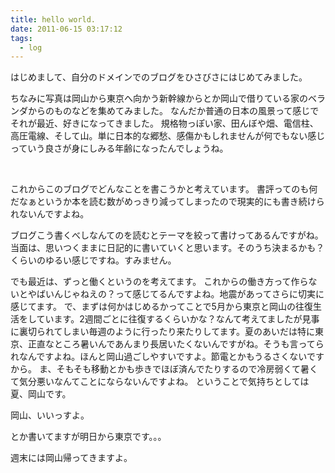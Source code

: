```yaml
---
title: hello world.
date: 2011-06-15 03:17:12
tags: 
  - log
---
```


はじめまして、自分のドメインでのブログをひさびさにはじめてみました。

ちなみに写真は岡山から東京へ向かう新幹線からとか岡山で借りている家のベランダからのものなどを集めてみました。
なんだか普通の日本の風景って感じでそれが最近、好きになってきました。
規格物っぽい家、田んぼや畑、電信柱、高圧電線、そして山。単に日本的な郷愁、感傷かもしれませんが何でもない感じっていう良さが身にしみる年齢になったんでしょうね。

<!-- more -->

<img src="//farm6.static.flickr.com/5303/5827584676_6f7cca2c93.jpg" alt="" />
<img src="//farm4.static.flickr.com/3321/5828165592_cd23c07376.jpg" alt="" />
<img src="//farm4.static.flickr.com/3023/5835328194_a706227bfb.jpg" alt="" />
<img src="//farm6.static.flickr.com/5276/5834779541_fe30c1e7c7.jpg" alt="" />
<img src="//farm6.static.flickr.com/5185/5835336002_332ef46198.jpg" alt="" />
<img src="//farm6.static.flickr.com/5030/5835336208_1e583d886b.jpg" alt="" />


これからこのブログでどんなことを書こうかと考えています。
書評ってのも何だなぁというか本を読む数がめっきり減ってしまったので現実的にも書き続けられないんですよね。

ブログこう書くべしなんてのを読むとテーマを絞って書けってあるんですがね。
当面は、思いつくままに日記的に書いていくと思います。そのうち決まるかも？くらいのゆるい感じですね。すみません。

でも最近は、ずっと働くというのを考えてます。
これからの働き方って作らないとやばいんじゃねえの？って感じてるんですよね。地震があってさらに切実に感じてます。
で、まずは何かはじめるかってことで5月から東京と岡山の往復生活をしています。2週間ごとに往復するくらいかな？なんて考えてましたが見事に裏切られてしまい毎週のように行ったり来たりしてます。夏のあいだは特に東京、正直なところ暑いんであんまり長居いたくないんですがね。そうも言ってられなんですよね。ほんと岡山過ごしやすいですよ。節電とかもうるさくないですから。
ま、そもそも移動とかも歩きでほぼ済んでたりするので冷房弱くて暑くて気分悪いなんてことにならないんですよね。
ということで気持ちとしては夏、岡山です。

岡山、いいっすよ。

とか書いてますが明日から東京です。。。

週末には岡山帰ってきますよ。
